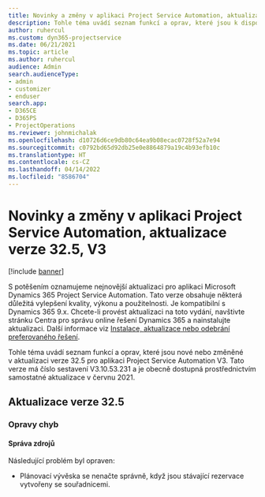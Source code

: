 ```yaml
---
title: Novinky a změny v aplikaci Project Service Automation, aktualizace verze 32.5, V3
description: Tohle téma uvádí seznam funkcí a oprav, které jsou k dispozici v Project Service Automation, aktualizace verze 32.5, V3.
author: ruhercul
ms.custom: dyn365-projectservice
ms.date: 06/21/2021
ms.topic: article
ms.author: ruhercul
audience: Admin
search.audienceType:
- admin
- customizer
- enduser
search.app:
- D365CE
- D365PS
- ProjectOperations
ms.reviewer: johnmichalak
ms.openlocfilehash: d10726d6ce9db80c64ea9b08ecac0728f52a7e94
ms.sourcegitcommit: c0792bd65d92db25e0e8864879a19c4b93efb10c
ms.translationtype: HT
ms.contentlocale: cs-CZ
ms.lasthandoff: 04/14/2022
ms.locfileid: "8586704"
---
```

# <a name="whats-new-or-changed-in-project-service-automation-update-release-325-v3"></a>Novinky a změny v aplikaci Project Service Automation, aktualizace verze 32.5, V3

[!include [banner](../includes/psa-now-project-operations.md)]

S potěšením oznamujeme nejnovější aktualizaci pro aplikaci Microsoft Dynamics 365 Project Service Automation. Tato verze obsahuje některá důležitá vylepšení kvality, výkonu a použitelnosti. Je kompatibilní s Dynamics 365 9.x. Chcete-li provést aktualizaci na toto vydání, navštivte stránku Centra pro správu online řešení Dynamics 365 a nainstalujte aktualizaci. Další informace viz [Instalace, aktualizace nebo odebrání preferovaného řešení](/power-platform/admin/install-remove-preferred-solution).

Tohle téma uvádí seznam funkcí a oprav, které jsou nové nebo změněné v aktualizaci verze 32.5 pro aplikaci Project Service Automation V3. Tato verze má číslo sestavení V3.10.53.231 a je obecně dostupná prostřednictvím samostatné aktualizace v červnu 2021.

## <a name="update-release-325"></a>Aktualizace verze 32.5

### <a name="bug-fixes"></a>Opravy chyb

#### <a name="resource-management"></a>Správa zdrojů

Následující problém byl opraven:

- Plánovací vývěska se nenačte správně, když jsou stávající rezervace vytvořeny se souřadnicemi.

